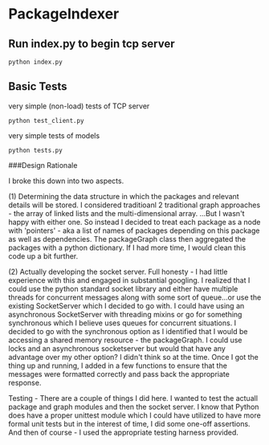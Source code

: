 # PackageIndexer

## Run index.py to begin tcp server

`python index.py`

## Basic Tests

very simple (non-load) tests of TCP server

`python test_client.py`

very simple tests of models

`python tests.py`

###Design Rationale

I broke this down into two aspects. 

(1) Determining the data structure in which the packages and relevant details will be stored. 
I considered traditioanl 2 traditional graph approaches - the array of linked lists and the multi-dimensional array.
...But I wasn't happy with either one. So instead I decided to treat each package as a node with 'pointers' - aka a list of names of packages depending on this package as well as dependencies. The packageGraph class then aggregated the packages with a python dictionary. 
If I had more time, I would clean this code up a bit further. 

(2) Actually developing the socket server. 
Full honesty - I had little experience with this and engaged in substantial googling. I realized that I could use the python standard socket library and either have multiple threads for concurrent messages along with some sort of queue...or use the existing SocketServer which I decided to go with. I could have using an asynchronous SocketServer with threading mixins or go for something synchronous which I believe uses queues for concurrent situations. I decided to go with the synchronous option as I identified that I would be accessing a shared memory resource - the packageGraph. I could use locks and an asynchronous socketserver but would that have any advantage over my other option? I didn't think so at the time. Once I got the thing up and running, I added in a few functions to ensure that the messages were formatted correctly and pass back the appropriate response. 

Testing - 
There are a couple of things I did here. I wanted to test the actuall package and graph modules and then the socket server. I know that Python does have a proper unittest module which I could have utilized to have more formal unit tests but in the interest of time, I did some one-off assertions. 
And then of course - I used the appropriate testing harness provided. 
